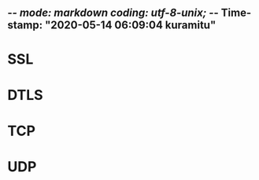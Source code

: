 -*- mode: markdown  coding: utf-8-unix; -*- Time-stamp: "2020-05-14 06:09:04 kuramitu"
--------------------------------------------------------------------------------

# SSL
# DTLS
# TCP
# UDP
